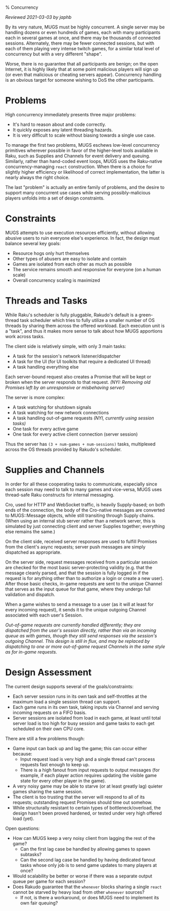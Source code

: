 % Concurrency

*Reviewed 2021-03-03 by japhb*


By its very nature, MUGS must be highly concurrent.  A single server may be
handling dozens or even hundreds of games, each with many participants each
in several games at once, and there may be thousands of connected sessions.
Alternately, there may be fewer connected sessions, but with each of them
playing very intense twitch games, for a similar total level of concurrency
but with a very different "shape".

Worse, there is no guarantee that all participants are benign; on the open
Internet, it is highly likely that at some point malicious players will
sign up (or even that malicious or cheating servers appear).  Concurrency
handling is an obvious target for someone wishing to DoS the other
participants.


# Problems

High concurrency immediately presents three major problems:

* It's hard to reason about and code correctly.
* It quickly exposes any latent threading hazards.
* It is very difficult to scale without biasing towards a single use case.

To manage the first two problems, MUGS eschews low-level concurrency primitives
wherever possible in favor of the higher-level tools available in Raku, such as
Supplies and Channels for event delivery and queuing.  Similarly, rather than
hand-coded event loops, MUGS uses the Raku-native concurrency-managing `react`
construction.  When there is a choice for slightly higher efficiency or
likelihood of correct implementation, the latter is nearly always the right
choice.

The last "problem" is actually an entire family of problems, and the desire to
support many concurrent use cases while serving possibly-malicious players
unfolds into a set of design constraints.


# Constraints

MUGS attempts to use execution resources efficiently, without allowing abusive
users to ruin everyone else's experience.  In fact, the design must balance
several key goals:

* Resource hogs only hurt themselves
* Other types of abusers are easy to isolate and contain
* Games are isolated from each other as much as possible
* The service remains smooth and responsive for everyone (on a human scale)
* Overall concurrency scaling is maximized


# Threads and Tasks

While Raku's scheduler is fully pluggable, Rakudo's default is a green-thread
task scheduler which tries to fully utilize a smaller number of OS threads by
sharing them across the offered workload.  Each execution unit is a "task", and
thus it makes more sense to talk about how MUGS apportions work across tasks.

The client side is relatively simple, with only 3 main tasks:

* A task for the session's network listener/dispatcher
* A task for the UI (for UI toolkits that require a dedicated UI thread)
* A task handling everything else

Each server-bound request also creates a Promise that will be kept or broken
when the server responds to that request.  *(NYI: Removing old Promises left
by an unresponsive or misbehaving server)*

The server is more complex:

* A task watching for shutdown signals
* A task watching for new network connections
* A task handling out-of-game requests *(NYI, currently using session tasks)*
* One task for every active game
* One task for every active client connection (server session)

Thus the server has `(3 + num-games + num-sessions)` tasks, multiplexed across
the OS threads provided by Rakudo's scheduler.


# Supplies and Channels

In order for all these cooperating tasks to communicate, especially since each
session may need to talk to many games and vice-versa, MUGS uses thread-safe
Raku constructs for internal messaging.

Cro, used for HTTP and WebSocket traffic, is heavily Supply-based; on both
ends of the connection, the body of the Cro-native messages are converted to
MUGS::Message objects, while still transiting through Supply chains.  (When
using an internal stub server rather than a network server, this is simulated
by just connecting client and server Supplies together; everything else remains
the same.)

On the client side, received server responses are used to fulfill Promises from
the client's async requests; server push messages are simply dispatched as
appropriate.

On the server side, request messages received from a particular session are
checked for the most basic server-protecting validity (e.g. that the message
cleanly parsed, and that the session is fully logged in if the request is for
anything other than to authorize a login or create a new user).  After those
basic checks, in-game requests are sent to the unique Channel that serves as
the input queue for that game, where they undergo full validation and dispatch.

When a game wishes to send a message to a user (as it will at least for every
incoming request), it sends it to the unique outgoing Channel associated with
each user's Session.

*Out-of-game requests are currently handled differently; they are dispatched
from the user's session directly, rather than via an incoming queue as with
games, though they still send responses via the session's outgoing Channel.
This design is still in flux, and may be replaced by dispatching to one or more
out-of-game request Channels in the same style as for in-game requests.*


# Design Assessment

The current design supports several of the goals/constraints:

* Each server session runs in its own task and self-throttles at the maximum
  load a single session thread can support.
* Each game runs in its own task, taking inputs via Channel and serving
  incoming requests on a FIFO basis.
* Server sessions are isolated from load in each game, at least until total
  server load is too high for busy session and game tasks to each get scheduled
  on their own CPU core.

There are still a few problems though:

* Game input can back up and lag the game; this can occur either because:
  * Input request load is very high and a single thread can't process requests
    fast enough to keep up.
  * There is a high fanout from input requests to output messages (for example,
    if each player action requires updating the visible game state for every
    other player in the game).
* A very noisy game may be able to starve (or at least greatly lag) quieter
  games sharing the same session.
* The client is too trusting that the server will respond to all of its
  requests; outstanding request Promises should time out somehow.
* While structurally resistant to certain types of bottleneck/overload, the
  design hasn't been proved hardened, or tested under very high offered load
  (yet).

Open questions:

* How can MUGS keep a very noisy client from lagging the rest of the game?
  * Can the first lag case be handled by allowing games to spawn subtasks?
  * Can the second lag case be handled by having dedicated fanout tasks whose
    only job is to send game updates to many players at once?
* Would scalability be better or worse if there was a separate output queue
  per game for each session?
* Does Rakudo guarantee that the `whenever` blocks sharing a single `react`
  cannot be starved by heavy load from other `whenever` sources?
  * If not, is there a workaround, or does MUGS need to implement its own fair
    queuing?
